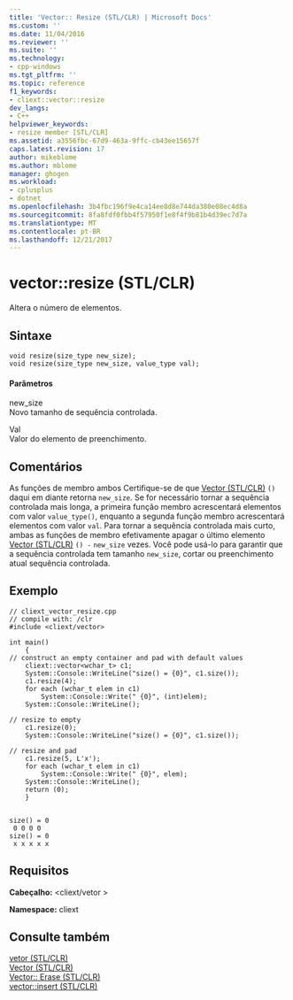 ```yaml
---
title: 'Vector:: Resize (STL/CLR) | Microsoft Docs'
ms.custom: ''
ms.date: 11/04/2016
ms.reviewer: ''
ms.suite: ''
ms.technology:
- cpp-windows
ms.tgt_pltfrm: ''
ms.topic: reference
f1_keywords:
- cliext::vector::resize
dev_langs:
- C++
helpviewer_keywords:
- resize member [STL/CLR]
ms.assetid: a3556fbc-67d9-463a-9ffc-cb43ee15657f
caps.latest.revision: 17
author: mikeblome
ms.author: mblome
manager: ghogen
ms.workload:
- cplusplus
- dotnet
ms.openlocfilehash: 3b4fbc196f9e4ca14ee8d8e744da380e08ec4d8a
ms.sourcegitcommit: 8fa8fdf0fbb4f57950f1e8f4f9b81b4d39ec7d7a
ms.translationtype: MT
ms.contentlocale: pt-BR
ms.lasthandoff: 12/21/2017
---
```

# <a name="vectorresize-stlclr"></a>vector::resize (STL/CLR)
Altera o número de elementos.  
  
## <a name="syntax"></a>Sintaxe  
  
```  
void resize(size_type new_size);  
void resize(size_type new_size, value_type val);  
```  
  
#### <a name="parameters"></a>Parâmetros  
 new_size  
 Novo tamanho de sequência controlada.  
  
 Val  
 Valor do elemento de preenchimento.  
  
## <a name="remarks"></a>Comentários  
 As funções de membro ambos Certifique-se de que [Vector (STL/CLR)](../dotnet/vector-size-stl-clr.md) `()` daqui em diante retorna `new_size`. Se for necessário tornar a sequência controlada mais longa, a primeira função membro acrescentará elementos com valor `value_type()`, enquanto a segunda função membro acrescentará elementos com valor `val`. Para tornar a sequência controlada mais curto, ambas as funções de membro efetivamente apagar o último elemento [Vector (STL/CLR)](../dotnet/vector-size-stl-clr.md) `() -` `new_size` vezes. Você pode usá-lo para garantir que a sequência controlada tem tamanho `new_size`, cortar ou preenchimento atual sequência controlada.  
  
## <a name="example"></a>Exemplo  
  
```  
// cliext_vector_resize.cpp   
// compile with: /clr   
#include <cliext/vector>   
  
int main()   
    {   
// construct an empty container and pad with default values   
    cliext::vector<wchar_t> c1;   
    System::Console::WriteLine("size() = {0}", c1.size());   
    c1.resize(4);   
    for each (wchar_t elem in c1)   
        System::Console::Write(" {0}", (int)elem);   
    System::Console::WriteLine();   
  
// resize to empty   
    c1.resize(0);   
    System::Console::WriteLine("size() = {0}", c1.size());   
  
// resize and pad   
    c1.resize(5, L'x');   
    for each (wchar_t elem in c1)   
        System::Console::Write(" {0}", elem);   
    System::Console::WriteLine();   
    return (0);   
    }  
  
```  
  
```Output  
size() = 0  
 0 0 0 0  
size() = 0  
 x x x x x  
```  
  
## <a name="requirements"></a>Requisitos  
 **Cabeçalho:** \<cliext/vetor >  
  
 **Namespace:** cliext  
  
## <a name="see-also"></a>Consulte também  
 [vetor (STL/CLR)](../dotnet/vector-stl-clr.md)   
 [Vector (STL/CLR)](../dotnet/vector-clear-stl-clr.md)   
 [Vector:: Erase (STL/CLR)](../dotnet/vector-erase-stl-clr.md)   
 [vector::insert (STL/CLR)](../dotnet/vector-insert-stl-clr.md)